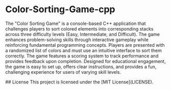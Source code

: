 # Color-Sorting-Game-cpp
<p>The "Color Sorting Game" is a console-based C++ application that challenges players to sort colored elements into corresponding stacks across three difficulty levels (Easy, Intermediate, and Difficult). The game enhances problem-solving skills through interactive gameplay while reinforcing fundamental programming concepts. Players are presented with a randomized list of colors and must use an intuitive interface to sort them correctly. The game features a scoring system to track performance and provides feedback upon completion. Designed for educational engagement, the game is easy to set up, offers clear instructions, and provides a fun, challenging experience for users of varying skill levels.
</p>
## License
This project is licensed under the [MIT License](LICENSE).
